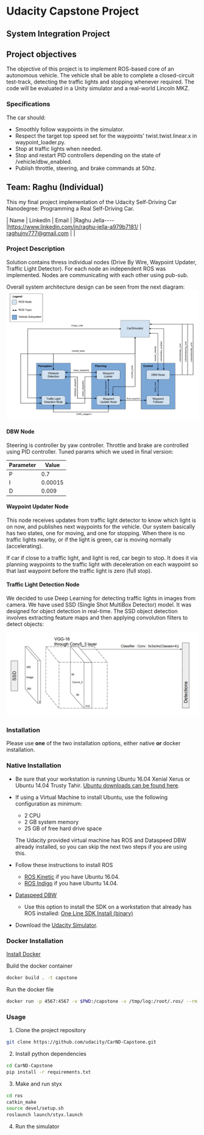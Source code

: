# Udacity Capstone Project
## System Integration Project

## Project objectives
The objective of this project is to implement ROS-based core of an autonomous vehicle. The vehicle shall be able to complete a closed-circuit test-track, detecting the traffic lights and stopping whenever required. The code will be evaluated in a Unity simulator and a real-world Lincoln MKZ. 

### Specifications
The car should:  

* Smoothly follow waypoints in the simulator.  
* Respect the target top speed set for the waypoints' twist.twist.linear.x in waypoint_loader.py. 
* Stop at traffic lights when needed.
* Stop and restart PID controllers depending on the state of /vehicle/dbw_enabled.
* Publish throttle, steering, and brake commands at 50hz.

## Team: Raghu (Individual)

This my final project implementation of the Udacity Self-Driving Car Nanodegree: Programming a Real Self-Driving Car.

|     Name      |  LinkedIn                          				|     Email    		    |
|Raghu Jella----|https://www.linkedin.com/in/raghu-jella-a979b7181/ | raghujnv777@gmail.com |
|

### Project Description
Solution contains thress individual nodes (Drive By Wire, Waypoint Updater, Traffic Light Detector). For each node an independent ROS was implemented. Nodes are communicating with each other using pub-sub.

Overall system architecture design can be seen from the next  diagram:
 ![Architecture](./imgs/architecture.png)
 
#### DBW Node
Steering is controller by yaw controller. Throttle and brake are controlled using PID controller. Tuned params which we used in final version:

| Parameter | Value  |
|-----------|--------|
| P | 0.7    |
| I | 0.00015 |
| D | 0.009   |

#### Waypoint Updater Node
This node receives updates from traffic light detector to know which light is on now, and publishes next waypoints for the vehicle.
Our system basically has two states, one for moving, and one for stopping. When there is no traffic lights nearby, or if the light is green, car is moving normally (accelerating).

If car if close to a traffic light, and light is red, car begin to stop. It does it via planning waypoints to the traffic light with deceleration on each waypoint so that last waypoint before the traffic light is zero (full stop).


#### Traffic Light Detection Node
We decided to use Deep Learning for detecting traffic lights in images from camera.
We have used SSD (Single Shot MultiBox Detector) model. It was designed for object detection in real-time.
The SSD object detection involves extracting feature maps and then applying convolution filters to detect objects:

![SSD Model](./imgs/ssd_model.png)

### Installation

Please use **one** of the two installation options, either native **or** docker installation.

### Native Installation

* Be sure that your workstation is running Ubuntu 16.04 Xenial Xerus or Ubuntu 14.04 Trusty Tahir. [Ubuntu downloads can be found here](https://www.ubuntu.com/download/desktop).
* If using a Virtual Machine to install Ubuntu, use the following configuration as minimum:
  * 2 CPU
  * 2 GB system memory
  * 25 GB of free hard drive space

  The Udacity provided virtual machine has ROS and Dataspeed DBW already installed, so you can skip the next two steps if you are using this.

* Follow these instructions to install ROS
  * [ROS Kinetic](http://wiki.ros.org/kinetic/Installation/Ubuntu) if you have Ubuntu 16.04.
  * [ROS Indigo](http://wiki.ros.org/indigo/Installation/Ubuntu) if you have Ubuntu 14.04.
* [Dataspeed DBW](https://bitbucket.org/DataspeedInc/dbw_mkz_ros)
  * Use this option to install the SDK on a workstation that already has ROS installed: [One Line SDK Install (binary)](https://bitbucket.org/DataspeedInc/dbw_mkz_ros/src/81e63fcc335d7b64139d7482017d6a97b405e250/ROS_SETUP.md?fileviewer=file-view-default)
* Download the [Udacity Simulator](https://github.com/udacity/CarND-Capstone/releases).

### Docker Installation
[Install Docker](https://docs.docker.com/engine/installation/)

Build the docker container
```bash
docker build . -t capstone
```

Run the docker file
```bash
docker run -p 4567:4567 -v $PWD:/capstone -v /tmp/log:/root/.ros/ --rm -it capstone
```

### Usage

1. Clone the project repository
```bash
git clone https://github.com/udacity/CarND-Capstone.git
```

2. Install python dependencies
```bash
cd CarND-Capstone
pip install -r requirements.txt
```
3. Make and run styx
```bash
cd ros
catkin_make
source devel/setup.sh
roslaunch launch/styx.launch
```
4. Run the simulator
